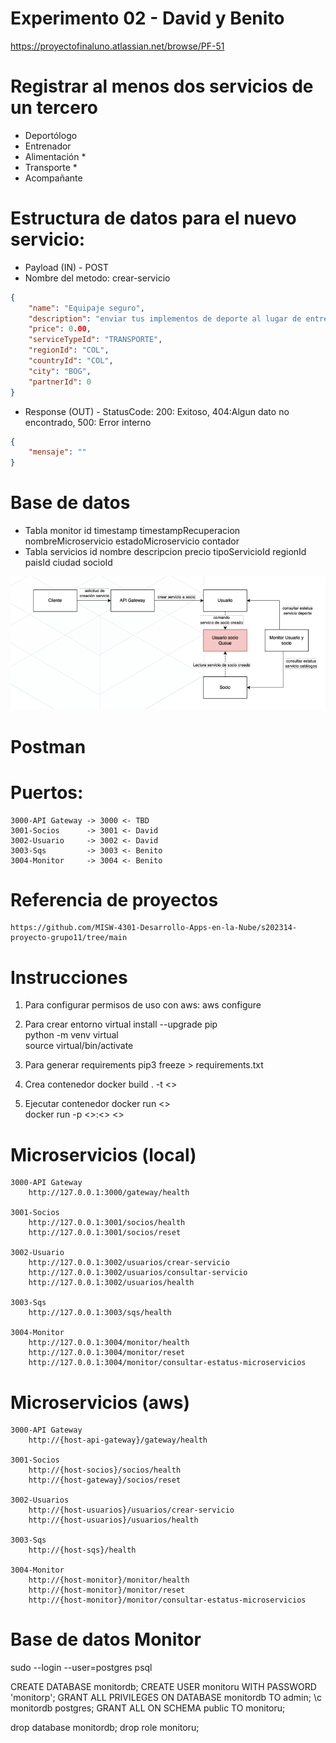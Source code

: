 # Experimento 02 - David y Benito

https://proyectofinaluno.atlassian.net/browse/PF-51

# Registrar al menos dos servicios de un tercero
- Deportólogo 
- Entrenador 
- Alimentación *
- Transporte *
- Acompañante

# Estructura de datos para el nuevo servicio:
- Payload (IN) - POST
- Nombre del metodo: crear-servicio
```json
{
    "name": "Equipaje seguro",
    "description": "enviar tus implementos de deporte al lugar de entrenamiento seguro",
    "price": 0.00,
    "serviceTypeId": "TRANSPORTE",
    "regionId": "COL",
    "countryId": "COL",
    "city": "BOG",
    "partnerId": 0
}
```
- Response (OUT) - StatusCode: 200: Exitoso, 404:Algun dato no encontrado, 500: Error interno
```json
{
    "mensaje": ""
}
```

# Base de datos
- Tabla monitor
    id
    timestamp
    timestampRecuperacion
    nombreMicroservicio
    estadoMicroservicio
    contador
- Tabla servicios
    id
    nombre
    descripcion
    precio
    tipoServicioId
    regionId
    paisId
    ciudad
    socioId

![Alt text](image.png)

# Postman

# Puertos:
    3000-API Gateway -> 3000 <- TBD
    3001-Socios      -> 3001 <- David
    3002-Usuario     -> 3002 <- David
    3003-Sqs         -> 3003 <- Benito
    3004-Monitor     -> 3004 <- Benito

# Referencia de proyectos 
    https://github.com/MISW-4301-Desarrollo-Apps-en-la-Nube/s202314-proyecto-grupo11/tree/main

# Instrucciones
1. Para configurar permisos de uso con aws:
    aws configure

2. Para crear entorno virtual
    install --upgrade pip   
    python -m venv virtual   
    source virtual/bin/activate    

3. Para generar requirements
    pip3 freeze > requirements.txt

4. Crea contenedor
    docker build . -t <<nombre contenedor>>

5. Ejecutar contenedor
    docker run <<nombre de contenedor>>  
    docker run -p <<puerto>>:<<puerto>> <<nombre de contenedor>>  

# Microservicios (local)
    3000-API Gateway
        http://127.0.0.1:3000/gateway/health

    3001-Socios 
        http://127.0.0.1:3001/socios/health
        http://127.0.0.1:3001/socios/reset

    3002-Usuario     
        http://127.0.0.1:3002/usuarios/crear-servicio
        http://127.0.0.1:3002/usuarios/consultar-servicio
        http://127.0.0.1:3002/usuarios/health

    3003-Sqs        
        http://127.0.0.1:3003/sqs/health

    3004-Monitor    
        http://127.0.0.1:3004/monitor/health
        http://127.0.0.1:3004/monitor/reset
        http://127.0.0.1:3004/monitor/consultar-estatus-microservicios

# Microservicios (aws)
    3000-API Gateway
        http://{host-api-gateway}/gateway/health

    3001-Socios
        http://{host-socios}/socios/health
        http://{host-gateway}/socios/reset

    3002-Usuarios    
        http://{host-usuarios}/usuarios/crear-servicio
        http://{host-usuarios}/usuarios/health

    3003-Sqs        
        http://{host-sqs}/health

    3004-Monitor    
        http://{host-monitor}/monitor/health
        http://{host-monitor}/monitor/reset
        http://{host-monitor}/monitor/consultar-estatus-microservicios


# Base de datos Monitor
sudo --login --user=postgres psql

CREATE DATABASE monitordb;
CREATE USER monitoru WITH PASSWORD 'monitorp';
GRANT ALL PRIVILEGES ON DATABASE monitordb TO admin;
\c monitordb  postgres;
GRANT ALL ON SCHEMA public TO monitoru;

drop database monitordb;
drop role monitoru;